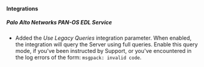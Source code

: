 
#### Integrations
##### Palo Alto Networks PAN-OS EDL Service
- Added the *Use Legacy Queries* integration parameter. When enabled, the integration will query the Server using full queries. Enable this query mode, if you've been instructed by Support, or you've encountered in the log errors of the form: `msgpack: invalid code`.
